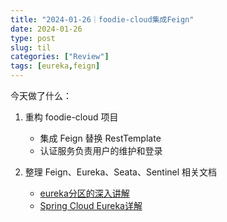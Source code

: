 ```yaml
---
title: "2024-01-26｜foodie-cloud集成Feign"
date: 2024-01-26
type: post
slug: til
categories: ["Review"]
tags: [eureka,feign]
---
```




今天做了什么：

1. 重构 foodie-cloud 项目
   - 集成 Feign 替换 RestTemplate
   - 认证服务负责用户的维护和登录

2. 整理 Feign、Eureka、Seata、Sentinel 相关文档
   - [eureka分区的深入讲解](https://segmentfault.com/a/1190000014107639)
   - [Spring Cloud Eureka详解](https://cloud.tencent.com/developer/article/2106187)
